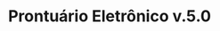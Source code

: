 ---
layout: default
title: Prontuário Eletrônico v.5.0
nav_order: 9
has_children: true
description: "Manual e-SUS APS"
permalink: /docs/PEC
last_modified_date: "12/11/2021"
---